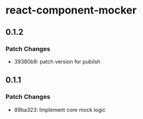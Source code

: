 # react-component-mocker

## 0.1.2

### Patch Changes

- 39380b9: patch version for pubilsh

## 0.1.1

### Patch Changes

- 89ba323: Implement core mock logic
